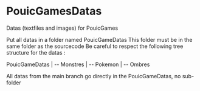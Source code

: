 # PouicGamesDatas
Datas (textfiles and images) for PouicGames

Put all datas in a folder named PouicGameDatas
This folder must be in the same folder as the sourcecode
Be careful to respect the following tree structure for the datas :

PouicGameDatas
|
-- Monstres
|
-- Pokemon
|
-- Ombres

All datas from the main branch go directly in the PouicGameDatas, no sub-folder
